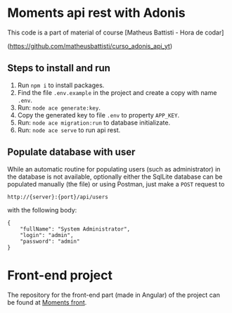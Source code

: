 # Moments api rest with Adonis  

This code is a part of material of course [Matheus Battisti - Hora de codar]

(https://github.com/matheusbattisti/curso_adonis_api_yt)
  

## Steps to install and run  

1. Run `npm i` to install packages.
2. Find the file `.env.example` in the project and create a copy with name `.env`.
3. Run: `node ace generate:key`.
4. Copy the generated key to file `.env` to property `APP_KEY`.
5. Run: `node ace migration:run` to database initializate.
6. Run: `node ace serve` to run api rest.  

## Populate database with user

While an automatic routine for populating users (such as administrator) in the database is not available, optionally either the SqlLite database can be populated manually (the file) or using Postman, just make a `POST` request to

`http://{server}:{port}/api/users`

with the following body:  

    {
		"fullName": "System Administrator",
		"login": "admin",
		"password": "admin"
	}  

# Front-end project  

The repository for the front-end part (made in Angular) of the project can be found at [Moments front](https://github.com/mchomem/moments).